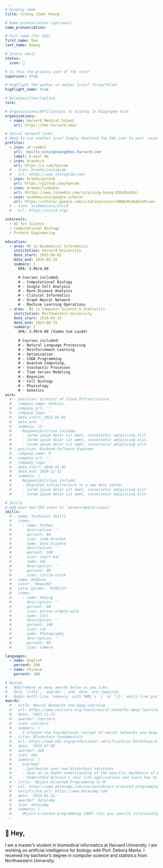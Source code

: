 ```yaml
---
# Display name
title: Yining (Sam) Huang

# Name pronunciation (optional)
name_pronunciation: 

# Full name (for SEO)
first_name: Sam
last_name: Huang

# Status emoji
status:
  icon: 🧬

# Is this the primary user of the site?
superuser: true

# Highlight the author in author lists? (true/false)
highlight_name: true

# Role/position/tagline
role: 

# Organizations/Affiliations to display in Biography blox
organizations:
  - name: Harvard Medical School
    url: https://hms.harvard.edu/

# Social network links
# Need to use another icon? Simply download the SVG icon to your `assets/media/icons/` folder.
profiles:
  - icon: at-symbol
    url: 'mailto:yininghuang@hms.harvard.com'
    label: E-mail Me
  - icon: brands/x
    url: https://x.com/hynsam
  # - icon: brands/instagram
  #   url: https://www.instagram.com/
  - icon: brands/github
    url: https://github.com/hynsam
  - icon: brands/linkedin
    url: hhttps://www.linkedin.com/in/yining-huang-83b45a169/
  - icon: academicons/google-scholar
    url: https://scholar.google.com/citations?user=YBBQLMcAAAAJ&hl=en
  # - icon: academicons/orcid
  #   url: https://orcid.org/

interests:
  - AI for Science
  - Computational Biology
  - Protein Engineering

education:
  - area: MS in Biomedical Informatics
    institution: Harvard University
    date_start: 2023-09-01
    date_end: 2025-05-15
    summary: |
      GPA: 3.96/4.00

      # Courses included:
      # - Computational Biology
      # - Single Cell Analysis
      # - Rare Disease Analysis
      # - Clinical Informatics
      # - Graph Neural Network
      # - Machine Learning Operations
  - area:  BS in Computer Science & Statistics
    institution: Northwestern University
    date_start: 2019-09-15
    date_end: 2023-06-15
    summary: |
      GPA: 3.99/4.00 (Summa Cum Laude)
      
      # Courses included:
      # - Natural Language Processing
      # - Reinforcement Learning
      # - Optimization
      # - CUDA Programming
      # - Quantum Computing,
      # - Stochastic Processes
      # - Time Series Modeling
      # - Bayesian
      # - Cell Biology
      # - Physiology
      # - Genetics
work:
  # - position: Director of Cloud Infrastructure
  #   company_name: GenCoin
  #   company_url: ''
  #   company_logo: ''
  #   date_start: 2021-01-01
  #   date_end: ''
  #   summary: |2-
  #     Responsibilities include:
  #     - lorem ipsum dolor sit amet, consectetur adipiscing elit
  #     - lorem ipsum dolor sit amet, consectetur adipiscing elit
  #     - lorem ipsum dolor sit amet, consectetur adipiscing elit
  # - position: Backend Software Engineer
  #   company_name: X
  #   company_url: ''
  #   company_logo: ''
  #   date_start: 2016-01-01
  #   date_end: 2020-12-31
  #   summary: |
  #     Responsibilities include:
  #     - Migrated infrastructure to a new data center
  #     - lorem ipsum dolor sit amet, consectetur adipiscing elit
  #     - lorem ipsum dolor sit amet, consectetur adipiscing elit

# Skills
# Add your own SVG icons to `assets/media/icons/`
skills:
  # - name: Technical Skills
  #   items:
  #     - name: Python
  #       description: ''
  #       percent: 80
  #       icon: code-bracket
  #     - name: Data Science
  #       description: ''
  #       percent: 100
  #       icon: chart-bar
  #     - name: SQL
  #       description: ''
  #       percent: 40
  #       icon: circle-stack
  # - name: Hobbies
  #   color: '#eeac02'
  #   color_border: '#f0bf23'
  #   items:
  #     - name: Hiking
  #       description: ''
  #       percent: 60
  #       icon: person-simple-walk
  #     - name: Cats
  #       description: ''
  #       percent: 100
  #       icon: cat
  #     - name: Photography
  #       description: ''
  #       percent: 80
  #       icon: camera

languages:
  - name: English
    percent: 100
  - name: Chinese
    percent: 100

# Awards.
#   Add/remove as many awards below as you like.
#   Only `title`, `awarder`, and `date` are required.
#   Begin multi-line `summary` with YAML's `|` or `|2-` multi-line prefix and indent 2 spaces below.
awards:
  # - title: Neural Networks and Deep Learning
  #   url: https://www.coursera.org/learn/neural-networks-deep-learning
  #   date: '2023-11-25'
  #   awarder: Coursera
  #   icon: coursera
  #   summary: |
  #     I studied the foundational concept of neural networks and deep learning. By the end, I was familiar with the significant technological trends driving the rise of deep learning; build, train, and apply fully connected deep neural networks; implement efficient (vectorized) neural networks; identify key parameters in a neural network’s architecture; and apply deep learning to your own applications.
  # - title: Blockchain Fundamentals
  #   url: https://www.edx.org/professional-certificate/uc-berkeleyx-blockchain-fundamentals
  #   date: '2023-07-01'
  #   awarder: edX
  #   icon: edx
  #   summary: |
  #     Learned:
  #     - Synthesize your own blockchain solutions
  #     - Gain an in-depth understanding of the specific mechanics of Bitcoin
  #     - Understand Bitcoin’s real-life applications and learn how to attack and destroy Bitcoin, Ethereum, smart contracts and Dapps, and alternatives to Bitcoin’s Proof-of-Work consensus algorithm
  # - title: 'Object-Oriented Programming in R'
  #   url: https://www.datacamp.com/courses/object-oriented-programming-with-s3-and-r6-in-r
  #   certificate_url: https://www.datacamp.com
  #   date: '2023-01-21'
  #   awarder: datacamp
  #   icon: datacamp
  #   summary: |
  #     Object-oriented programming (OOP) lets you specify relationships between functions and the objects that they can act on, helping you manage complexity in your code. This is an intermediate level course, providing an introduction to OOP, using the S3 and R6 systems. S3 is a great day-to-day R programming tool that simplifies some of the functions that you write. R6 is especially useful for industry-specific analyses, working with web APIs, and building GUIs.
---
```


## 👋 Hey, 

I am a master’s student in biomedical informatics at Harvard University. I am working on artificial intelligence for biology with Prof. Debora Marks. I received my bachelor’s degree in computer science and statistics from Northwestern University.